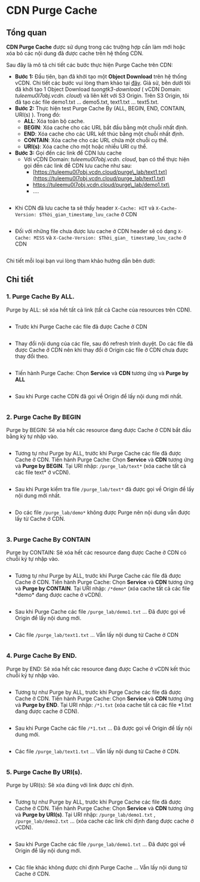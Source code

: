 # CDN Purge Cache

## Tổng quan

**CDN Purge Cache** được sử dụng trong các trường hợp cần làm mới hoặc xóa bỏ các nội dung đã được cache trên hệ thống CDN.&#x20;

Sau đây là mô tả chi tiết các bước thực hiện Purge Cache trên CDN:

* **Bước 1:** Đầu tiên, bạn đã khởi tạo một **Object Download** trên hệ thống vCDN. Chi tiết các bước vui lòng tham khảo tại [đây](../loai-hinh-dich-vu/object-download.md). Giả sử, bên dưới tôi đã khởi tạo 1 Object Download _tuongtk3-download_ ( vCDN Domain: _tuleemu0l7obj.vcdn. cloud_) và liên kết với S3 Origin. Trên S3 Origin, tôi đã tạo các file demo1.txt ... demo5.txt, text1.txt ... text5.txt.
* **Bước 2:** Thực hiện test Purge Cache By (ALL, BEGIN, END, CONTAIN, URI(s) ). Trong đó:&#x20;
  * **ALL**: Xóa toàn bộ cache.
  * **BEGIN**: Xóa cache cho các URL bắt đầu bằng một chuỗi nhất định.
  * **END**: Xóa cache cho các URL kết thúc bằng một chuỗi nhất định.
  * **CONTAIN**: Xóa cache cho các URL chứa một chuỗi cụ thể.
  * **URI(s)**: Xóa cache cho một hoặc nhiều URI cụ thể.
* **Bước 3:** Gọi đến các link để CDN lưu cache&#x20;
  * Với vCDN Domain: _tuleemu0l7obj.vcdn. cloud_, bạn có thể thực hiện gọi đến các link để CDN lưu cache như sau:&#x20;
    * [https://tuleemu0l7obj.vcdn.cloud/purge\_lab/text1.txt](https://tuleemu0l7obj.vcdn.cloud/purge_lab/text1.txt)
    * [https://tuleemu0l7obj.vcdn.cloud/purge\_lab/demo1.txt\
      ](https://tuleemu0l7obj.vcdn.cloud/purge_lab/demo1.txt)
    * ....

<figure><img src="../../.gitbook/assets/1.png" alt=""><figcaption></figcaption></figure>

* Khi CDN đã lưu cache ta sẽ thấy header  `X-Cache: HIT`  và `X-Cache-Version: $Thời_gian_timestamp_lưu_cache` ở CDN

<figure><img src="../../.gitbook/assets/2.png" alt=""><figcaption></figcaption></figure>

* Đối với những file chưa được lưu cache ở CDN header sẽ có dạng  `X-Cache: MISS` và `X-Cache-Version: $Thời_gian_ timestamp_lưu_cache` ở CDN

<figure><img src="../../.gitbook/assets/3.png" alt=""><figcaption></figcaption></figure>

&#x20;Chi tiết mỗi loại bạn vui lòng tham khảo hướng dẫn bên dưới:

## Chi tiết

### 1.    Purge Cache By ALL.

Purge by ALL: sẽ xóa hết tất cả link (tất cả Cache của resources trên CDN).

<figure><img src="../../.gitbook/assets/image (3) (1) (1) (1) (1) (1) (1) (1) (1) (1) (1) (1) (1) (1) (1) (1) (1).png" alt=""><figcaption></figcaption></figure>

* Trước khi Purge Cache các file đã được Cache ở CDN

<figure><img src="../../.gitbook/assets/image (1) (1) (1) (1) (1) (1) (1) (1) (1) (1) (1) (1) (1) (1) (1) (1) (1) (1) (1) (1) (1) (1) (1) (1) (1).png" alt=""><figcaption></figcaption></figure>

* Thay đổi nội dung của các file, sau đó refresh trình duyệt. Do các file đã được Cache ở CDN nên khi thay đổi ở Origin các file ở CDN chưa được thay đổi theo.

<figure><img src="../../.gitbook/assets/image (2) (1) (1) (1) (1) (1) (1) (1) (1) (1) (1) (1) (1) (1) (1) (1) (1) (1) (1).png" alt=""><figcaption></figcaption></figure>

* Tiến hành Purge Cache: Chọn **Service** và **CDN** tương ứng và **Purge by ALL**

<figure><img src="../../.gitbook/assets/image (3) (1) (1) (1) (1) (1) (1) (1) (1) (1) (1) (1) (1) (1) (1) (1) (1) (1).png" alt=""><figcaption></figcaption></figure>

* Sau khi Purge cache CDN đã gọi về Origin để lấy nội dung mới nhất.

&#x20;

<figure><img src="../../.gitbook/assets/image (4) (1) (1) (1) (1) (1) (1) (1) (1) (1) (1) (1) (1) (1) (1) (1).png" alt=""><figcaption></figcaption></figure>

### 2.    Purge Cache By BEGIN

Purge by BEGIN: Sẽ xóa hết các resource đang được Cache ở CDN bắt đầu bằng ký tự nhập vào.

<figure><img src="../../.gitbook/assets/image (5) (1) (1) (1) (1) (1) (1) (1) (1) (1) (1) (1) (1) (1).png" alt=""><figcaption></figcaption></figure>

* Tương tự như Purge by ALL, trước khi Purge Cache các file đã được Cache ở CDN. Tiến hành Purge Cache: Chọn **Service** và **CDN** tương ứng và **Purge by BEGIN**. Tại URI nhập: `/purge_lab/text*` (xóa cache tất cả các file text\* ở vCDN).

<figure><img src="../../.gitbook/assets/image (6) (1) (1) (1) (1) (1) (1) (1) (1) (1) (1) (1).png" alt=""><figcaption></figcaption></figure>

* Sau khi Purge kiểm tra file `/purge_lab/text*` đã được gọi về Origin để lấy nội dung mới nhất.

<figure><img src="../../.gitbook/assets/image (7) (1) (1) (1) (1) (1) (1) (1) (1) (1).png" alt=""><figcaption></figcaption></figure>

* Do các file `/purge_lab/demo*` không được Purge nên nội dung vẫn được lấy từ Cache ở CDN.

&#x20;

<figure><img src="../../.gitbook/assets/image (8) (1) (1) (1) (1) (1) (1) (1) (1).png" alt=""><figcaption></figcaption></figure>

&#x20;

### 3.    Purge Cache By CONTAIN

Purge by CONTAIN: Sẽ xóa hết các resource đang được Cache ở CDN có chuỗi ký tự nhập vào.

<figure><img src="../../.gitbook/assets/image (9) (1) (1) (1) (1) (1) (1) (1) (1) (1).png" alt=""><figcaption></figcaption></figure>

* Tương tự như Purge by ALL, trước khi Purge Cache các file đã được Cache ở CDN. Tiến hành Purge Cache: Chọn **Service** và **CDN** tương ứng và **Purge by CONTAIN**. Tại URI nhập: `/*demo*`  (xóa cache tất cả các file \*demo\* đang được cache ở vCDN).

<figure><img src="../../.gitbook/assets/image (10) (1) (1) (1) (1) (1) (1) (1) (1).png" alt=""><figcaption></figcaption></figure>

* Sau khi Purge Cache các file `/purge_lab/demo1.txt` ... Đã được gọi về Origin để lấy nội dung mới.

<figure><img src="../../.gitbook/assets/image (11) (1) (1) (1) (1) (1) (1).png" alt=""><figcaption></figcaption></figure>

* Các file `/purge_lab/text1.txt` ... Vẫn lấy nội dung từ Cache ở CDN

&#x20;

<figure><img src="../../.gitbook/assets/image (12) (1) (1) (1) (1) (1) (1).png" alt=""><figcaption></figcaption></figure>

### 4.    Purge Cache By END.

Purge by END: Sẽ xóa hết các resource đang được Cache ở vCDN kết thúc chuỗi ký tự nhập vào.

<figure><img src="../../.gitbook/assets/image (13) (1) (1) (1) (1) (1).png" alt=""><figcaption></figcaption></figure>

* Tương tự như Purge by ALL, trước khi Purge Cache các file đã được Cache ở CDN. Tiến hành Purge Cache: Chọn **Service** và **CDN** tương ứng và **Purge by END**. Tại URI nhập: `/*1.txt`  (xóa cache tất cả các file  \*1.txt đang được cache ở CDN).

<figure><img src="../../.gitbook/assets/image (14) (1) (1) (1) (1).png" alt=""><figcaption></figcaption></figure>

* Sau khi Purge Cache các file `/*1.txt` ... Đã được gọi về Origin để lấy nội dung mới.

<figure><img src="../../.gitbook/assets/image (15) (1) (1) (1) (1).png" alt=""><figcaption></figcaption></figure>

* Các file `/purge_lab/text1.txt` ... Vẫn lấy nội dung từ Cache ở CDN.

<figure><img src="../../.gitbook/assets/image (16) (1) (1) (1) (1).png" alt=""><figcaption></figcaption></figure>

### 5.    Purge Cache By URI(s).

Purge by URI(s): Sẽ xóa đúng với link được chỉ định.

<figure><img src="../../.gitbook/assets/image (17) (1) (1) (1) (1).png" alt=""><figcaption></figcaption></figure>

* Tương tự như Purge by ALL, trước khi Purge Cache các file đã được Cache ở CDN. Tiến hành Purge Cache: Chọn **Service** và **CDN** tương ứng và **Purge by URI(s)**. Tại URI nhập: `/purge_lab/demo1.txt` , `/purge_lab/demo2.txt` ... (xóa cache các link chỉ định đang được cache ở vCDN).

<figure><img src="../../.gitbook/assets/image (18) (1) (1) (1) (1).png" alt=""><figcaption></figcaption></figure>

* Sau khi Purge Cache các file `/purge_lab/demo1.txt` ... Đã được gọi về Origin để lấy nội dung mới.

<figure><img src="../../.gitbook/assets/image (19) (1) (1) (1).png" alt=""><figcaption></figcaption></figure>

* Các file khác không được chỉ định Purge Cache ... Vẫn lấy nội dung từ Cache ở CDN.

<figure><img src="../../.gitbook/assets/image (20) (1) (1) (1).png" alt=""><figcaption></figcaption></figure>
